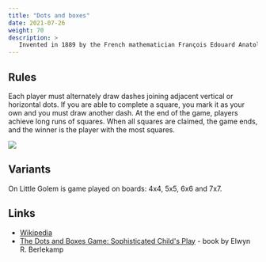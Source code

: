 ```yaml
---
title: "Dots and boxes"
date: 2021-07-26
weight: 70
description: >
   Invented in 1889 by the French mathematician François Edouard Anatole Lucas
---
```


## Rules

 Each player must alternately draw dashes joining adjacent vertical or horizontal dots. If you are able to complete a square, you mark it as your own and you must draw another dash. At the end of the game, players achieve long runs of squares. When all squares are claimed, the game ends, and the winner is the player with the most squares.

![](/games/dots01.png)

## Variants

On Little Golem is game played on boards: 4x4, 5x5, 6x6 and 7x7.

## Links

- [Wikipedia](https://en.wikipedia.org/wiki/Dots_and_Boxes)
- [The Dots and Boxes Game: Sophisticated Child's Play](https://www.amazon.com/Dots-Boxes-Game-Sophisticated-Childs/dp/1138427594) - book by Elwyn R. Berlekamp

